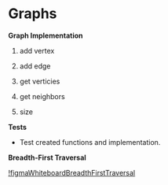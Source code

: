 # Graphs

**Graph Implementation**

1. add vertex

2. add edge

3. get verticies

4. get neighbors 

5. size

**Tests**

- Test created functions and implementation.

**Breadth-First Traversal**

[!figmaWhiteboardBreadthFirstTraversal](./Screenshot%20(147).png)